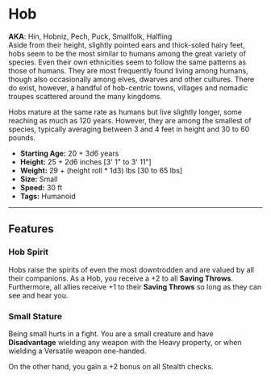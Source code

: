 # Hob
**AKA**: Hin, Hobniz, Pech, Puck, Smallfolk, Halfling<br/>
Aside from their height, slightly pointed ears and thick-soled hairy feet, hobs seem to be the most similar to humans among the great variety of species.  Even their own ethnicities seem to follow the same patterns as those of humans.  They are most frequently found living among humans, though also occasionally among elves, dwarves and other cultures.  There do exist, however, a handful of hob-centric towns, villages and nomadic troupes scattered around the many kingdoms.

Hobs mature at the same rate as humans but live slightly longer, some reaching as much as 120 years.  However, they are among the smallest of species, typically averaging between 3 and 4 feet in height and 30 to 60 pounds.
- **Starting Age:** 20 + 3d6 years
- **Height:** 25 + 2d6 inches [3' 1" to 3' 11"]
- **Weight:** 29 + (height roll * 1d3) lbs [30 to 65 lbs]
- **Size:** Small
- **Speed:** 30 ft
- **Tags:** Humanoid

---
## Features
### Hob Spirit
Hobs raise the spirits of even the most downtrodden and are valued by all their companions. As a Hob, you receive a +2 to all **Saving Throws**. Furthermore, all allies receive +1 to their **Saving Throws** so long as they can see and hear you.
### Small Stature
Being small hurts in a fight. You are a small creature and have **Disadvantage** wielding any weapon with the Heavy property, or when wielding a Versatile weapon one-handed.

On the other hand, you gain a +2 bonus on all Stealth checks.